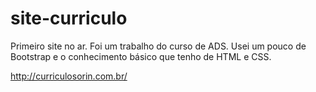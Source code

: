 # site-curriculo
Primeiro site no ar. 
Foi um trabalho do curso de ADS. Usei um pouco de Bootstrap e o conhecimento básico que tenho de HTML e CSS.

http://curriculosorin.com.br/
